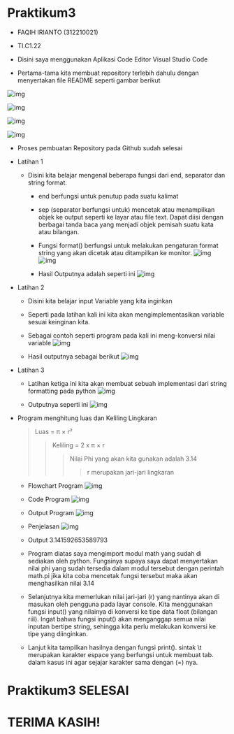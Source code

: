 # Praktikum3

- FAQIH IRIANTO (312210021)
- TI.C1.22
- Disini saya menggunakan Aplikasi Code Editor Visual Studio Code

- Pertama-tama kita membuat repository terlebih dahulu dengan menyertakan file README seperti gambar berikut

![img](Foto/nwrep.png)

![img](Foto/nwrep1.png)

![img](Foto/gitclone.png)

![img](Foto/gitclone1.png)

- Proses pembuatan Repository pada Github sudah selesai

- Latihan 1
    - Disini kita belajar mengenal beberapa fungsi dari end, separator dan string format.
        - end berfungsi untuk penutup pada suatu kalimat
        - sep (separator berfungsi untuk) mencetak atau menampilkan objek ke output seperti ke layar atau file text. Dapat diisi dengan berbagai tanda baca yang menjadi objek pemisah suatu kata atau bilangan.
        - Fungsi format() berfungsi untuk melakukan pengaturan format string yang akan dicetak atau ditampilkan ke monitor.
        ![img](Foto/Latihan1.png)
        ![img](Foto/Latihan1a.png)
        
        - Hasil Outputnya adalah seperti ini
        ![img](Foto/Latihan1hasil.png)

- Latihan 2
    - Disini kita belajar input Variable yang kita inginkan
    - Seperti pada latihan kali ini kita akan mengimplementasikan variable sesuai keinginan kita.
    - Sebagai contoh seperti program pada kali ini meng-konversi nilai variable
    ![img](Foto/Latihan2.png)

    - Hasil outputnya sebagai berikut
    ![img](Foto/Latihan2a.png)

- Latihan 3
    - Latihan ketiga ini kita akan membuat sebuah implementasi dari string formatting pada python
    ![img](Foto/Latihan3.png)

    - Outputnya seperti ini
    ![img](Foto/Latihan3hasil.png)

- Program menghitung luas dan Keliling Lingkaran
    > Luas     = π × r² 
    >> Keliling = 2 x π × r
    >>> Nilai Phi yang akan kita gunakan adalah 3.14
    >>>> r merupakan jari-jari lingkaran

    - Flowchart Program
    ![img](Foto/flowchartlingkaran.png)

    - Code Program
    ![img](Foto/luaskelilingcode.png)

    - Output Program
    ![img](Foto/luaskelilinghasil.png)

    - Penjelasan
    ![img](Foto/importmath.PNG)
    - Output 3.141592653589793
    - Program diatas saya mengimport modul math yang sudah di sediakan oleh python. Fungsinya supaya saya dapat menyertakan nilai phi yang sudah tersedia dalam modul tersebut dengan perintah math.pi jika kita coba mencetak fungsi tersebut maka akan menghasilkan nilai 3.14

    - Selanjutnya kita memerlukan nilai jari-jari (r) yang nantinya akan di masukan oleh pengguna pada layar console. Kita menggunakan fungsi input() yang nilainya di konversi ke tipe data float (bilangan riil). Ingat bahwa fungsi input() akan menganggap semua nilai inputan bertipe string, sehingga kita perlu melakukan konversi ke tipe yang diinginkan.

    - Lanjut kita tampilkan hasilnya dengan fungsi print(). sintak \t merupakan karakter espace yang berfungsi untuk membuat tab. dalam kasus ini agar sejajar karakter sama dengan (=) nya.


# Praktikum3 SELESAI
# TERIMA KASIH!